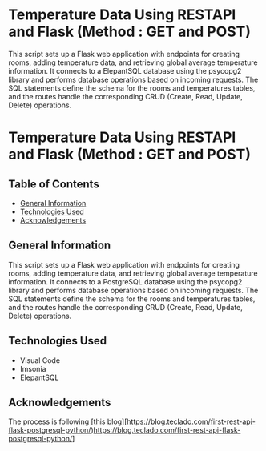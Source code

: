# Temperature Data Using RESTAPI and Flask (Method : GET and POST) 

This script sets up a Flask web application with endpoints for creating rooms, adding temperature data, 
and retrieving global average temperature information. It connects to a ElepantSQL database using the 
psycopg2 library and performs database operations based on incoming requests. The SQL statements define the 
schema for the rooms and temperatures tables, and the routes handle the corresponding CRUD (Create, Read, Update, Delete) operations.


# Temperature Data Using RESTAPI and Flask (Method : GET and POST) 

## Table of Contents
* [General Information](#general-information)
* [Technologies Used](#technologies-used)
* [Acknowledgements](#Acknowledgements)
<!-- * [License](#license) -->

## General Information
This script sets up a Flask web application with endpoints for creating rooms, adding temperature data, 
and retrieving global average temperature information. It connects to a PostgreSQL database using the 
psycopg2 library and performs database operations based on incoming requests. The SQL statements define the 
schema for the rooms and temperatures tables, and the routes handle the corresponding CRUD (Create, Read, Update, Delete) operations.

## Technologies Used
- Visual Code
- Imsonia
- ElepantSQL

## Acknowledgements
The process is following [this blog][https://blog.teclado.com/first-rest-api-flask-postgresql-python/)https://blog.teclado.com/first-rest-api-flask-postgresql-python/]


